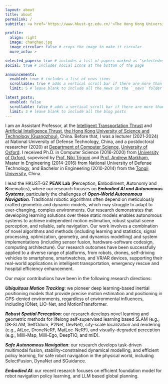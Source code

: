```yaml
---
layout: about
title: about
permalink: /
subtitle: <a href='https://www.hkust-gz.edu.cn/'>The Hong Kong University of Science and Technology</a>, Guangzhou, China

profile:
  align: right
  image: changhao.jpg
  image_circular: false # crops the image to make it circular
  more_info: >

selected_papers: true # includes a list of papers marked as "selected={true}"
social: true # includes social icons at the bottom of the page

announcements:
  enabled: true # includes a list of news items
  scrollable: true # adds a vertical scroll bar if there are more than 3 news items
  limit: 5 # leave blank to include all the news in the `_news` folder

latest_posts:
  enabled: false
  scrollable: false # adds a vertical scroll bar if there are more than 3 new posts items
  limit: 3 # leave blank to include all the blog posts
---
```


I am an Assistant Professor, at the <a href="https://www.hkust-gz.edu.cn/academics/hubs-and-thrust-areas/systems-hub/intelligent-transportation/">Intelligent Transportation Thrust</a> and <a href="https://www.hkust-gz.edu.cn/academics/hubs-and-thrust-areas/information-hub/artificial-intelligence/">Artificial Intelligence Thrust</a>, <a href="https://www.hkust-gz.edu.cn/">the Hong Kong University of Science and Technology (Guangzhou)</a>, China. Before that, I was a lecturer (2021-2024) at National University of Defense Technology, China, and a postdoctoral researcher (2020) at <a href="http://www.cs.ox.ac.uk/">Department of Computer Science</a>, <a href="http://www.ox.ac.uk/">University of Oxford</a>. I received Ph.D. in Computer Science (2016-2020) from <a href="http://www.ox.ac.uk/">University of Oxford</a>, supevised by <a href="http://www.cs.ox.ac.uk/people/niki.trigoni/">Prof. Niki Trigoni</a> and <a href="http://www.cs.ox.ac.uk/people/andrew.markham/">Prof. Andrew Markham</a>, Master in Engineering (2014-2016) from National University of Defense Technology, and Bachelor in Engineering (2010-2014) from the <a href="https://en.tongji.edu.cn/">Tongji University</a>, China.

I lead the HKUST-GZ <strong>PEAK Lab</strong> (<strong>P</strong>erception, <strong>E</strong>mbodiment, <strong>A</strong>utonomy and <strong>K</strong>inematics), where our research focuses on <strong><em>Embodied AI and Autonomous Systems</em></strong>, particularly the challenges of <strong><em>Open-World Autonomous Navigation</em></strong>.
Traditional robotic algorithms often depend on meticulously crafted geometric and dynamic models, which may struggle to adapt to ever-changing, complex environments.
Our research demonstrates that developing learning solutions over these static models enables autonomous systems to achieve independent motion estimation, robust spatial scene perception, and reliable, safe navigation. Our work involves a combination of novel algorithms and methods (including learning and statistics, signal processing, optimization, geometry, and dynamics modelling) and system implementations (including sensor fusion, hardware-software codesign, computing architecture).
Our research outcomes have been successfully applied to a diverse range of platforms, from robots, drones, self-driving vehicles to smartphone, smartwatches, and VR/AR devices, supporting their real-world applications in intelligent transportation, emergency rescue and hospital efficiency enhancement.

Our major contributions have been in the following research directions:

<strong><em>Ubiquitous Motion Tracking</em></strong>: we pioneer deep learning-based inertial positioning models that provide precise motion estimation and positioning in GPS-denied environments, regardless of environmental influences, including IONet, LIO-Net, and MotionTransformer.

<strong><em>Robust Spatial Perception</em></strong>: our research develops novel learning and geometric methods for lifelong self-supervised learning based SLAM (e.g., DK-SLAM, SelfOdom, P2Net, DevNet), city-scale localization and rendering (e.g., AtLoc, DroneNeRF, MatLoc-NeRF), and visually-degraded perception (e.g., Milli-Map, Milli-Ego, DeepTIO, and mID).

<strong><em>Safe Autonomous Navigation</em></strong>: our research develops task-driven multimodal fusion, stability-constrained dynamical modelling, and efficient policy learning, for safe robot navigation in the physical world, including SelectFusion, DynaNet and SGuidance.

<strong><em>Embodied AI</em></strong>: our recent research focuses on efficient foundation model for robot navigation policy learning, and LLM based global planning.
